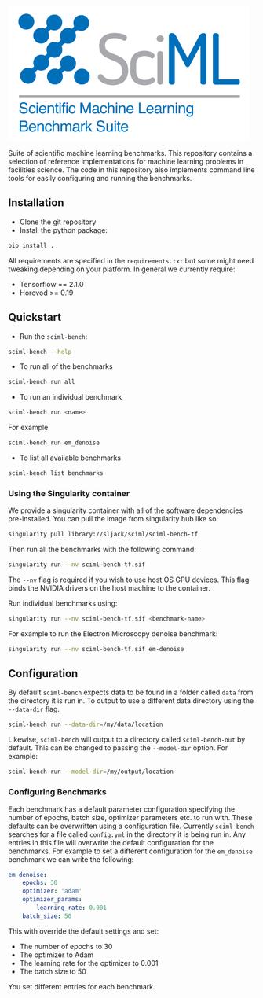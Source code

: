 ![sciml-benchmark-logo](img/logo.png "title-1")

Suite of scientific machine learning benchmarks. This repository contains a 
selection of reference implementations for machine learning problems in 
facilities science. The code in this repository also implements command line 
tools for easily configuring and running the benchmarks.

## Installation

 - Clone the git repository
 - Install the python package:

```bash
pip install .
```

All requirements are specified in the `requirements.txt` but some might need
tweaking depending on your platform. In general we currently require:

 - Tensorflow == 2.1.0
 - Horovod >= 0.19

## Quickstart

 - Run the `sciml-bench`:

```bash
sciml-bench --help
```

 - To run all of the benchmarks 

```bash
sciml-bench run all
```

 - To run an individual benchmark

```bash
sciml-bench run <name>
```

For example

```bash
sciml-bench run em_denoise
```

 - To list all available benchmarks

```bash
sciml-bench list benchmarks
```

### Using the Singularity container

We provide a singularity container with all of the software dependencies
pre-installed. You can pull the image from singularity hub like so:

```bash
singularity pull library://sljack/sciml/sciml-bench-tf
```

Then run all the benchmarks with the following command:

```bash
singularity run --nv sciml-bench-tf.sif
```

The `--nv` flag is required if you wish to use host OS GPU devices. This flag
binds the NVIDIA drivers on the host machine to the container.

Run individual benchmarks using: 

```bash
singularity run --nv sciml-bench-tf.sif <benchmark-name>
```

For example to run the Electron Microscopy denoise benchmark:

```bash
singularity run --nv sciml-bench-tf.sif em-denoise
```


## Configuration

By default `sciml-bench` expects data to be found in a folder called `data` from
the directory it is run in. To output to use a different data directory
using the `--data-dir` flag. 

```bash
sciml-bench run --data-dir=/my/data/location
```

Likewise, `sciml-bench` will output to a directory called `sciml-bench-out` by
default. This can be changed to passing the `--model-dir` option. For example:

```bash
sciml-bench run --model-dir=/my/output/location
```

### Configuring Benchmarks

Each benchmark has a default parameter configuration specifying the number of
epochs, batch size, optimizer parameters etc. to run with. These defaults can be
overwritten using a configuration file. Currently `sciml-bench` searches for a
file called `config.yml` in the directory it is being run in. Any entries in
this file will overwrite the default configuration for the benchmarks. For
example to set a different configuration for the `em_denoise` benchmark we can
write the following:

```yaml
em_denoise:
    epochs: 30
    optimizer: 'adam'
    optimizer_params:
        learning_rate: 0.001
    batch_size: 50
```

This with override the default settings and set:
 - The number of epochs to 30
 - The optimizer to Adam
 - The learning rate for the optimizer to 0.001
 - The batch size to 50

You set different entries for each benchmark.

